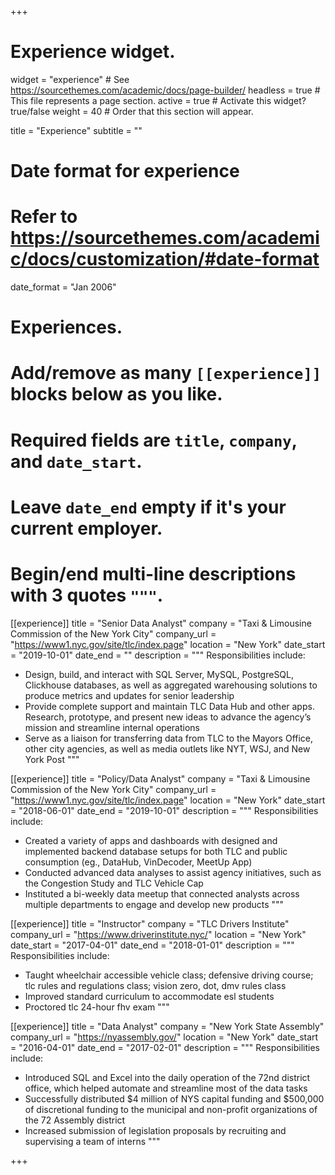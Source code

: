 +++
# Experience widget.
widget = "experience"  # See https://sourcethemes.com/academic/docs/page-builder/
headless = true  # This file represents a page section.
active = true  # Activate this widget? true/false
weight = 40  # Order that this section will appear.

title = "Experience"
subtitle = ""

# Date format for experience
#   Refer to https://sourcethemes.com/academic/docs/customization/#date-format
date_format = "Jan 2006"

# Experiences.
#   Add/remove as many `[[experience]]` blocks below as you like.
#   Required fields are `title`, `company`, and `date_start`.
#   Leave `date_end` empty if it's your current employer.
#   Begin/end multi-line descriptions with 3 quotes `"""`.

[[experience]]
  title = "Senior Data Analyst"
  company = "Taxi & Limousine Commission of the New York City"
  company_url = "https://www1.nyc.gov/site/tlc/index.page"
  location = "New York"
  date_start = "2019-10-01"
  date_end = ""
  description = """
  Responsibilities include:
  
  * Design, build, and interact with SQL Server, MySQL, PostgreSQL, Clickhouse databases, as well as aggregated
warehousing solutions to produce metrics and updates for senior leadership
  * Provide complete support and maintain TLC Data Hub and other apps. Research, prototype, and present new ideas to advance the agency’s mission and streamline internal operations
  * Serve as a liaison for transferring data from TLC to the Mayors Office, other city agencies, as well as media outlets like NYT, WSJ, and New York Post
  """

[[experience]]
  title = "Policy/Data Analyst"
  company = "Taxi & Limousine Commission of the New York City"
  company_url = "https://www1.nyc.gov/site/tlc/index.page"
  location = "New York"
  date_start = "2018-06-01"
  date_end = "2019-10-01"
  description = """
  Responsibilities include:
  
  * Created a variety of apps and dashboards with designed and implemented backend database setups for both TLC and public consumption (eg., DataHub, VinDecoder, MeetUp App)
  * Conducted advanced data analyses to assist agency initiatives, such as the Congestion Study and TLC Vehicle Cap
  * Instituted a bi-weekly data meetup that connected analysts across multiple departments to engage and develop new products
  """
  
  [[experience]]
  title = "Instructor"
  company = "TLC Drivers Institute"
  company_url = "https://www.driverinstitute.nyc/"
  location = "New York"
  date_start = "2017-04-01"
  date_end = "2018-01-01"
  description = """
  Responsibilities include:
  
  * Taught wheelchair accessible vehicle class; defensive driving course; tlc rules and regulations class; vision zero, dot, dmv rules class
  * Improved standard curriculum to accommodate esl students
  * Proctored tlc 24-hour fhv exam
  """

[[experience]]
  title = "Data Analyst"
  company = "New York State Assembly"
  company_url = "https://nyassembly.gov/"
  location = "New York"
  date_start = "2016-04-01"
  date_end = "2017-02-01"
 description = """
  Responsibilities include:
  
  * Introduced SQL and Excel into the daily operation of the 72nd district office, which helped automate and streamline most of the data tasks
  * Successfully distributed $4 million of NYS capital funding and $500,000 of discretional funding to the municipal and non-profit organizations of the 72 Assembly district
  * Increased submission of legislation proposals by recruiting and supervising a team of interns
  """

+++
